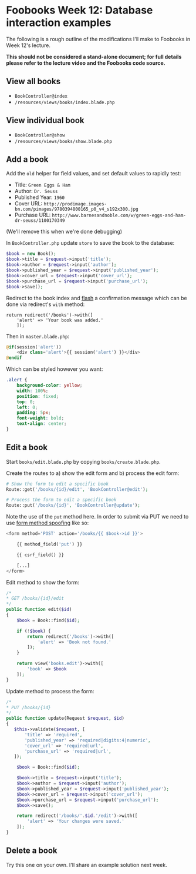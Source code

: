 # Foobooks Week 12: Database interaction examples
The following is a rough outline of the modifications I'll make to Foobooks in Week 12's lecture.

__This should not be considered a stand-alone document; for full details please refer to the lecture video and the Foobooks code source.__

## View all books
- `BookController@index`
- `/resources/views/books/index.blade.php`

## View individual book
- `BookController@show`
- `/resources/views/books/show.blade.php`

## Add a book
Add the `old` helper for field values, and set default values to rapidly test:

+ Title: `Green Eggs & Ham`
+ Author: `Dr. Seuss`
+ Published Year: `1960`
+ Cover URL: `http://prodimage.images-bn.com/pimages/9780394800165_p0_v4_s192x300.jpg`
+ Purchase URL: `http://www.barnesandnoble.com/w/green-eggs-and-ham-dr-seuss/1100170349`

(We'll remove this when we're done debugging)

In `BookController.php` update `store` to save the book to the database:
```php
$book = new Book();
$book->title = $request->input('title');
$book->author = $request->input('author');
$book->published_year = $request->input('published_year');
$book->cover_url = $request->input('cover_url');
$book->purchase_url = $request->input('purchase_url');
$book->save();
```

Redirect to the book index and [flash](https://laravel.com/docs/redirects#redirecting-with-flashed-session-data) a confirmation message which can be done via redirect's `with` method:
```
return redirect('/books')->with([
    'alert' => 'Your book was added.'
    ]);
```

Then in `master.blade.php`:
```php
@if(session('alert'))
    <div class='alert'>{{ session('alert') }}</div>
@endif
```

Which can be styled however you want:
```css
.alert {
    background-color: yellow;
    width: 100%;
    position: fixed;
    top: 0;
    left: 0;
    padding: 5px;
    font-weight: bold;
    text-align: center;
}
```

## Edit a book
Start `books/edit.blade.php` by copying `books/create.blade.php`.

Create the routes to a) show the edit form and b) process the edit form:
```php
# Show the form to edit a specific book
Route::get('/books/{id}/edit', 'BookController@edit');

# Process the form to edit a specific book
Route::put('/books/{id}', 'BookController@update');
```

Note the use of the `put` method here. In order to submit via PUT we need to use [form method spoofing](https://laravel.com/docs/routing#form-method-spoofing) like so:

```php
<form method='POST' action='/books/{{ $book->id }}'>

    {{ method_field('put') }}

    {{ csrf_field() }}

    [...]
</form>
```

Edit method to show the form:
```php
/*
* GET /books/{id}/edit
*/
public function edit($id)
{
    $book = Book::find($id);

    if (!$book) {
        return redirect('/books')->with([
            'alert' => 'Book not found.'
        ]);
    }

    return view('books.edit')->with([
        'book' => $book
    ]);
}
```

Update method to process the form:
```php
/*
* PUT /books/{id}
*/
public function update(Request $request, $id)
{
   $this->validate($request, [
       'title' => 'required',
       'published_year' => 'required|digits:4|numeric',
       'cover_url' => 'required|url',
       'purchase_url' => 'required|url',
   ]);

    $book = Book::find($id);

    $book->title = $request->input('title');
    $book->author = $request->input('author');
    $book->published_year = $request->input('published_year');
    $book->cover_url = $request->input('cover_url');
    $book->purchase_url = $request->input('purchase_url');
    $book->save();

    return redirect('/books/'.$id.'/edit')->with([
        'alert' => 'Your changes were saved.'
    ]);
}
```


## Delete a book
Try this one on your own. I'll share an example solution next week.
